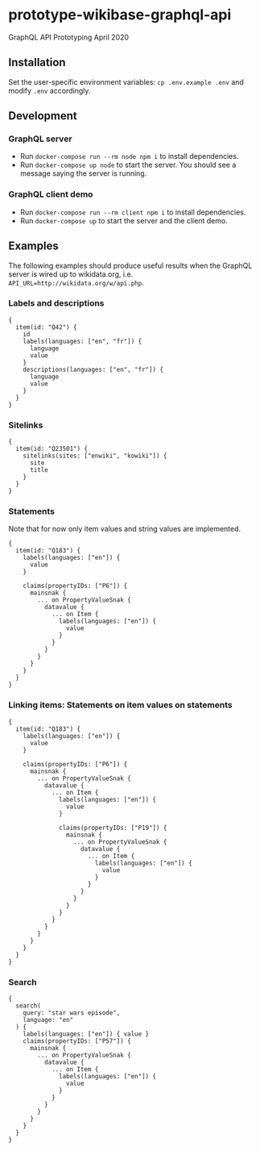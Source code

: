 # prototype-wikibase-graphql-api
GraphQL API Prototyping April 2020

## Installation
Set the user-specific environment variables: `cp .env.example .env` and modify `.env` accordingly.

## Development

### GraphQL server
* Run `docker-compose run --rm node npm i` to install dependencies.
* Run `docker-compose up node` to start the server. You should see a message saying the server is running.

### GraphQL client demo
* Run `docker-compose run --rm client npm i` to install dependencies.
* Run `docker-compose up` to start the server and the client demo.

## Examples
The following examples should produce useful results when the GraphQL server is wired up to wikidata.org, i.e. `API_URL=http://wikidata.org/w/api.php`.
### Labels and descriptions
```gql
{
  item(id: "Q42") {
    id
    labels(languages: ["en", "fr"]) {
      language
      value
    }
    descriptions(languages: ["en", "fr"]) {
      language
      value
    }
  }
}
```

### Sitelinks
```gql
{
  item(id: "Q23501") {
    sitelinks(sites: ["enwiki", "kowiki"]) {
      site
      title
    }
  }
}
```

### Statements
Note that for now only item values and string values are implemented.
```gql
{
  item(id: "Q183") {
    labels(languages: ["en"]) {
      value
    }

    claims(propertyIDs: ["P6"]) {
      mainsnak {
        ... on PropertyValueSnak {
          datavalue {
            ... on Item {
              labels(languages: ["en"]) {
                value
              }
            }
          }
        }
      }
    }
  }
}
```

### Linking items: Statements on item values on statements
```gql
{
  item(id: "Q183") {
    labels(languages: ["en"]) {
      value
    }

    claims(propertyIDs: ["P6"]) {
      mainsnak {
        ... on PropertyValueSnak {
          datavalue {
            ... on Item {
              labels(languages: ["en"]) {
                value
              }

              claims(propertyIDs: ["P19"]) {
                mainsnak {
                  ... on PropertyValueSnak {
                    datavalue {
                      ... on Item {
                        labels(languages: ["en"]) {
                          value
                        }
                      }
                    }
                  }
                }
              }
            }
          }
        }
      }
    }
  }
}
```

### Search
```gql
{
  search(
    query: "star wars episode",
    language: "en"
  ) {
    labels(languages: ["en"]) { value }
    claims(propertyIDs: ["P57"]) {
      mainsnak {
        ... on PropertyValueSnak {
          datavalue {
            ... on Item {
              labels(languages: ["en"]) {
                value
              }
            }
          }
        }
      }
    }
  }
}
```
